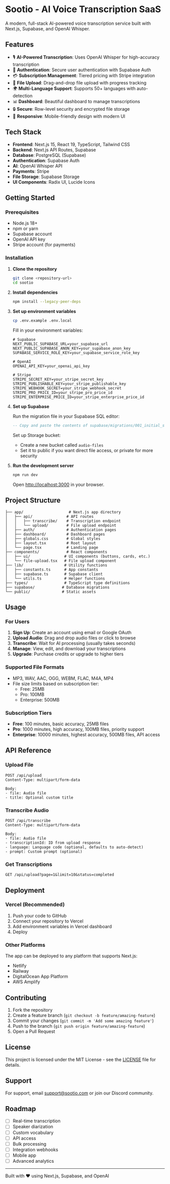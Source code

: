 # Sootio - AI Voice Transcription SaaS

A modern, full-stack AI-powered voice transcription service built with Next.js, Supabase, and OpenAI Whisper.

## Features

- 🎙️ **AI-Powered Transcription**: Uses OpenAI Whisper for high-accuracy transcription
- 🔐 **Authentication**: Secure user authentication with Supabase Auth
- 💳 **Subscription Management**: Tiered pricing with Stripe integration
- 📁 **File Upload**: Drag-and-drop file upload with progress tracking
- 🌍 **Multi-Language Support**: Supports 50+ languages with auto-detection
- 📊 **Dashboard**: Beautiful dashboard to manage transcriptions
- 🔒 **Secure**: Row-level security and encrypted file storage
- 📱 **Responsive**: Mobile-friendly design with modern UI

## Tech Stack

- **Frontend**: Next.js 15, React 19, TypeScript, Tailwind CSS
- **Backend**: Next.js API Routes, Supabase
- **Database**: PostgreSQL (Supabase)
- **Authentication**: Supabase Auth
- **AI**: OpenAI Whisper API
- **Payments**: Stripe
- **File Storage**: Supabase Storage
- **UI Components**: Radix UI, Lucide Icons

## Getting Started

### Prerequisites

- Node.js 18+ 
- npm or yarn
- Supabase account
- OpenAI API key
- Stripe account (for payments)

### Installation

1. **Clone the repository**
   ```bash
   git clone <repository-url>
   cd sootio
   ```

2. **Install dependencies**
   ```bash
   npm install --legacy-peer-deps
   ```

3. **Set up environment variables**
   ```bash
   cp .env.example .env.local
   ```

   Fill in your environment variables:
   ```env
   # Supabase
   NEXT_PUBLIC_SUPABASE_URL=your_supabase_url
   NEXT_PUBLIC_SUPABASE_ANON_KEY=your_supabase_anon_key
   SUPABASE_SERVICE_ROLE_KEY=your_supabase_service_role_key

   # OpenAI
   OPENAI_API_KEY=your_openai_api_key

   # Stripe
   STRIPE_SECRET_KEY=your_stripe_secret_key
   STRIPE_PUBLISHABLE_KEY=your_stripe_publishable_key
   STRIPE_WEBHOOK_SECRET=your_stripe_webhook_secret
   STRIPE_PRO_PRICE_ID=your_stripe_pro_price_id
   STRIPE_ENTERPRISE_PRICE_ID=your_stripe_enterprise_price_id
   ```

4. **Set up Supabase**
   
   Run the migration file in your Supabase SQL editor:
   ```sql
   -- Copy and paste the contents of supabase/migrations/001_initial_schema.sql
   ```

   Set up Storage bucket:
   - Create a new bucket called `audio-files`
   - Set it to public if you want direct file access, or private for more security

5. **Run the development server**
   ```bash
   npm run dev
   ```

   Open [http://localhost:3000](http://localhost:3000) in your browser.

## Project Structure

```
├── app/                    # Next.js app directory
│   ├── api/               # API routes
│   │   ├── transcribe/    # Transcription endpoint
│   │   └── upload/        # File upload endpoint
│   ├── auth/              # Authentication pages
│   ├── dashboard/         # Dashboard pages
│   ├── globals.css        # Global styles
│   ├── layout.tsx         # Root layout
│   └── page.tsx           # Landing page
├── components/            # React components
│   ├── ui/               # UI components (buttons, cards, etc.)
│   └── file-upload.tsx   # File upload component
├── lib/                  # Utility functions
│   ├── constants.ts      # App constants
│   ├── supabase.ts       # Supabase client
│   └── utils.ts          # Helper functions
├── types/                # TypeScript type definitions
├── supabase/            # Database migrations
└── public/              # Static assets
```

## Usage

### For Users

1. **Sign Up**: Create an account using email or Google OAuth
2. **Upload Audio**: Drag and drop audio files or click to browse
3. **Transcribe**: Wait for AI processing (usually takes seconds)
4. **Manage**: View, edit, and download your transcriptions
5. **Upgrade**: Purchase credits or upgrade to higher tiers

### Supported File Formats

- MP3, WAV, AAC, OGG, WEBM, FLAC, M4A, MP4
- File size limits based on subscription tier:
  - Free: 25MB
  - Pro: 100MB  
  - Enterprise: 500MB

### Subscription Tiers

- **Free**: 100 minutes, basic accuracy, 25MB files
- **Pro**: 1000 minutes, high accuracy, 100MB files, priority support
- **Enterprise**: 10000 minutes, highest accuracy, 500MB files, API access

## API Reference

### Upload File
```
POST /api/upload
Content-Type: multipart/form-data

Body:
- file: Audio file
- title: Optional custom title
```

### Transcribe Audio
```
POST /api/transcribe
Content-Type: multipart/form-data

Body:
- file: Audio file
- transcriptionId: ID from upload response
- language: Language code (optional, defaults to auto-detect)
- prompt: Custom prompt (optional)
```

### Get Transcriptions
```
GET /api/upload?page=1&limit=10&status=completed
```

## Deployment

### Vercel (Recommended)

1. Push your code to GitHub
2. Connect your repository to Vercel
3. Add environment variables in Vercel dashboard
4. Deploy

### Other Platforms

The app can be deployed to any platform that supports Next.js:
- Netlify
- Railway
- DigitalOcean App Platform
- AWS Amplify

## Contributing

1. Fork the repository
2. Create a feature branch (`git checkout -b feature/amazing-feature`)
3. Commit your changes (`git commit -m 'Add some amazing feature'`)
4. Push to the branch (`git push origin feature/amazing-feature`)
5. Open a Pull Request

## License

This project is licensed under the MIT License - see the [LICENSE](LICENSE) file for details.

## Support

For support, email support@sootio.com or join our Discord community.

## Roadmap

- [ ] Real-time transcription
- [ ] Speaker diarization
- [ ] Custom vocabulary
- [ ] API access
- [ ] Bulk processing
- [ ] Integration webhooks
- [ ] Mobile app
- [ ] Advanced analytics

---

Built with ❤️ using Next.js, Supabase, and OpenAI